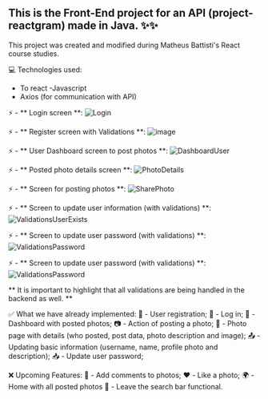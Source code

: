 ## This is the Front-End project for an API (project-reactgram) made in Java. ✨✨

This project was created and modified during Matheus Battisti's React course studies.

💻 Technologies used:
- To react
-Javascript
- Axios (for communication with API)

⚡ - ** Login screen **:
![Login](https://github.com/devluanna/reactgram-front/assets/119416976/3762a870-0e37-46ed-bf40-6e4947f15e5f)


⚡ - ** Register screen with Validations **:
![image](https://github.com/devluanna/reactgram-front/assets/119416976/1cfdabd8-3ef5-4762-8739-9f739a7caf45)


⚡ - ** User Dashboard screen to post photos **:
![DashboardUser](https://github.com/devluanna/reactgram-front/assets/119416976/fda81394-8bf1-4eb1-928d-82e9765db368)


⚡ - ** Posted photo details screen **:
![PhotoDetails](https://github.com/devluanna/reactgram-front/assets/119416976/7bb973ac-efbc-4ec3-9062-93b540be644e)


⚡ - ** Screen for posting photos **:
![SharePhoto](https://github.com/devluanna/reactgram-front/assets/119416976/e333f11c-c038-417e-b7c8-16e014a90b6c)


⚡ - ** Screen to update user information (with validations) **:
![ValidationsUserExists](https://github.com/devluanna/reactgram-front/assets/119416976/df44f6dd-8a39-48b3-88c5-298d8aedd805)


⚡ - ** Screen to update user password (with validations) **:
![ValidationsPassword](https://github.com/devluanna/reactgram-front/assets/119416976/06995f32-c9bf-4dbe-a33a-649e0be526f1)


⚡ - ** Screen to update user password (with validations) **:
![ValidationsPassword](https://github.com/devluanna/reactgram-front/assets/119416976/06995f32-c9bf-4dbe-a33a-649e0be526f1)


** It is important to highlight that all validations are being handled in the backend as well. **

✅ What we have already implemented:
👥 - User registration;
👤 - Log in;
📁 - Dashboard with posted photos;
📷 - Action of posting a photo;
📍 - Photo page with details (who posted, post data, photo description and image);
📤 - Updating basic information (username, name, profile photo and description);
📥 - Update user password;

❌ Upcoming Features:
💭 - Add comments to photos;
❤️ - Like a photo;
🌍 - Home with all posted photos
🔎 - Leave the search bar functional.
